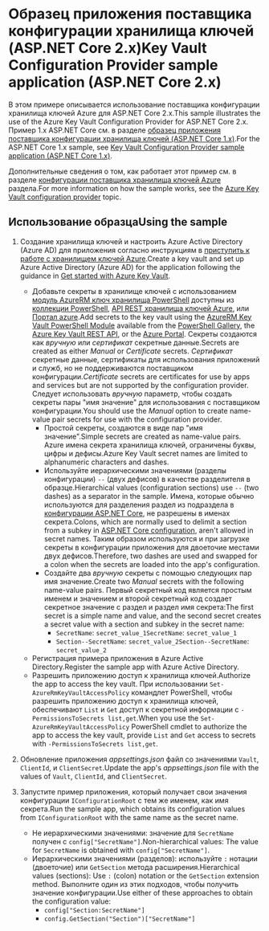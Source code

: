 # <a name="key-vault-configuration-provider-sample-application-aspnet-core-2x"></a><span data-ttu-id="61f78-101">Образец приложения поставщика конфигурации хранилища ключей (ASP.NET Core 2.x)</span><span class="sxs-lookup"><span data-stu-id="61f78-101">Key Vault Configuration Provider sample application (ASP.NET Core 2.x)</span></span>

<span data-ttu-id="61f78-102">В этом примере описывается использование поставщика конфигурации хранилища ключей Azure для ASP.NET Core 2.x.</span><span class="sxs-lookup"><span data-stu-id="61f78-102">This sample illustrates the use of the Azure Key Vault Configuration Provider for ASP.NET Core 2.x.</span></span> <span data-ttu-id="61f78-103">Пример 1.x ASP.NET Core см. в разделе [образец приложения поставщика конфигурации хранилища ключей (ASP.NET Core 1.x)](https://github.com/aspnet/Docs/tree/master/aspnetcore/security/key-vault-configuration/samples/basic-sample/1.x).</span><span class="sxs-lookup"><span data-stu-id="61f78-103">For the ASP.NET Core 1.x sample, see [Key Vault Configuration Provider sample application (ASP.NET Core 1.x)](https://github.com/aspnet/Docs/tree/master/aspnetcore/security/key-vault-configuration/samples/basic-sample/1.x).</span></span>

<span data-ttu-id="61f78-104">Дополнительные сведения о том, как работает этот пример см. в разделе [конфигурации поставщика хранилища ключей Azure](xref:security/key-vault-configuration) раздела.</span><span class="sxs-lookup"><span data-stu-id="61f78-104">For more information on how the sample works, see the [Azure Key Vault configuration provider](xref:security/key-vault-configuration) topic.</span></span>

## <a name="using-the-sample"></a><span data-ttu-id="61f78-105">Использование образца</span><span class="sxs-lookup"><span data-stu-id="61f78-105">Using the sample</span></span>
1. <span data-ttu-id="61f78-106">Создание хранилища ключей и настроить Azure Active Directory (Azure AD) для приложения согласно инструкциям в [приступить к работе с хранилищем ключей Azure](https://azure.microsoft.com/documentation/articles/key-vault-get-started/).</span><span class="sxs-lookup"><span data-stu-id="61f78-106">Create a key vault and set up Azure Active Directory (Azure AD) for the application following the guidance in [Get started with Azure Key Vault](https://azure.microsoft.com/documentation/articles/key-vault-get-started/).</span></span>
   * <span data-ttu-id="61f78-107">Добавьте секреты в хранилище ключей с использованием [модуль AzureRM ключ хранилища PowerShell](/powershell/module/azurerm.keyvault) доступны из [коллекции PowerShell](https://www.powershellgallery.com/packages/AzureRM.KeyVault), [API REST хранилища ключей Azure](/rest/api/keyvault/), или [Портал azure](https://portal.azure.com/).</span><span class="sxs-lookup"><span data-stu-id="61f78-107">Add secrets to the key vault using the [AzureRM Key Vault PowerShell Module](/powershell/module/azurerm.keyvault) available from the [PowerShell Gallery](https://www.powershellgallery.com/packages/AzureRM.KeyVault), the [Azure Key Vault REST API](/rest/api/keyvault/), or the [Azure Portal](https://portal.azure.com/).</span></span> <span data-ttu-id="61f78-108">Секреты создаются как *вручную* или *сертификат* секретные данные.</span><span class="sxs-lookup"><span data-stu-id="61f78-108">Secrets are created as either *Manual* or *Certificate* secrets.</span></span> <span data-ttu-id="61f78-109">*Сертификат* секретные данные, сертификаты для использования приложений и служб, но не поддерживаются поставщиком конфигурации.</span><span class="sxs-lookup"><span data-stu-id="61f78-109">*Certificate* secrets are certificates for use by apps and services but are not supported by the configuration provider.</span></span> <span data-ttu-id="61f78-110">Следует использовать *вручную* параметр, чтобы создать секреты пары "имя значение" для использования с поставщиком конфигурации.</span><span class="sxs-lookup"><span data-stu-id="61f78-110">You should use the *Manual* option to create name-value pair secrets for use with the configuration provider.</span></span>
     * <span data-ttu-id="61f78-111">Простой секреты, создаются в виде пар "имя значение".</span><span class="sxs-lookup"><span data-stu-id="61f78-111">Simple secrets are created as name-value pairs.</span></span> <span data-ttu-id="61f78-112">Azure имена секрета хранилища ключей, ограничены буквы, цифры и дефисы.</span><span class="sxs-lookup"><span data-stu-id="61f78-112">Azure Key Vault secret names are limited to alphanumeric characters and dashes.</span></span>
     * <span data-ttu-id="61f78-113">Используйте иерархическими значениями (разделы конфигурации) `--` (двух дефисов) в качестве разделителя в образце.</span><span class="sxs-lookup"><span data-stu-id="61f78-113">Hierarchical values (configuration sections) use `--` (two dashes) as a separator in the sample.</span></span> <span data-ttu-id="61f78-114">Имена, которые обычно используются для разделения раздел из подраздела в [конфигурации ASP.NET Core](xref:fundamentals/configuration/index), не разрешены в именах секрета.</span><span class="sxs-lookup"><span data-stu-id="61f78-114">Colons, which are normally used to delimit a section from a subkey in [ASP.NET Core configuration](xref:fundamentals/configuration/index), aren't allowed in secret names.</span></span> <span data-ttu-id="61f78-115">Таким образом используются и при загрузке секреты в конфигурации приложения для двоеточие местами двух дефисов.</span><span class="sxs-lookup"><span data-stu-id="61f78-115">Therefore, two dashes are used and swapped for a colon when the secrets are loaded into the app's configuration.</span></span>
     * <span data-ttu-id="61f78-116">Создайте два *вручную* секреты с помощью следующих пар имя значение.</span><span class="sxs-lookup"><span data-stu-id="61f78-116">Create two *Manual* secrets with the following name-value pairs.</span></span> <span data-ttu-id="61f78-117">Первый секретный код является простым именем и значением и второй секретный код создает секретное значение с раздел и раздел имя секрета:</span><span class="sxs-lookup"><span data-stu-id="61f78-117">The first secret is a simple name and value, and the second secret creates a secret value with a section and subkey in the secret name:</span></span>
       * <span data-ttu-id="61f78-118">`SecretName`: `secret_value_1`</span><span class="sxs-lookup"><span data-stu-id="61f78-118">`SecretName`: `secret_value_1`</span></span>
       * <span data-ttu-id="61f78-119">`Section--SecretName`: `secret_value_2`</span><span class="sxs-lookup"><span data-stu-id="61f78-119">`Section--SecretName`: `secret_value_2`</span></span>
   * <span data-ttu-id="61f78-120">Регистрация примера приложения в Azure Active Directory.</span><span class="sxs-lookup"><span data-stu-id="61f78-120">Register the sample app with Azure Active Directory.</span></span>
   * <span data-ttu-id="61f78-121">Разрешить приложению доступ к хранилища ключей.</span><span class="sxs-lookup"><span data-stu-id="61f78-121">Authorize the app to access the key vault.</span></span> <span data-ttu-id="61f78-122">При использовании `Set-AzureRmKeyVaultAccessPolicy` командлет PowerShell, чтобы разрешить приложению доступ к хранилища ключей, обеспечивают `List` и `Get` доступ к секретной информации с `-PermissionsToSecrets list,get`.</span><span class="sxs-lookup"><span data-stu-id="61f78-122">When you use the `Set-AzureRmKeyVaultAccessPolicy` PowerShell cmdlet to authorize the app to access the key vault, provide `List` and `Get` access to secrets with `-PermissionsToSecrets list,get`.</span></span>

2. <span data-ttu-id="61f78-123">Обновление приложения *appsettings.json* файл со значениями `Vault`, `ClientId`, и `ClientSecret`.</span><span class="sxs-lookup"><span data-stu-id="61f78-123">Update the app's *appsettings.json* file with the values of `Vault`, `ClientId`, and `ClientSecret`.</span></span>
3. <span data-ttu-id="61f78-124">Запустите пример приложения, который получает свои значения конфигурации `IConfigurationRoot` с тем же именем, как имя секрета.</span><span class="sxs-lookup"><span data-stu-id="61f78-124">Run the sample app, which obtains its configuration values from `IConfigurationRoot` with the same name as the secret name.</span></span>
   * <span data-ttu-id="61f78-125">Не иерархическими значениями: значение для `SecretName` получен с `config["SecretName"]`.</span><span class="sxs-lookup"><span data-stu-id="61f78-125">Non-hierarchical values: The value for `SecretName` is obtained with `config["SecretName"]`.</span></span>
   * <span data-ttu-id="61f78-126">Иерархическими значениями (разделов): используйте `:` нотации (двоеточие) или `GetSection` метода расширения.</span><span class="sxs-lookup"><span data-stu-id="61f78-126">Hierarchical values (sections): Use `:` (colon) notation or the `GetSection` extension method.</span></span> <span data-ttu-id="61f78-127">Выполните один из этих подходов, чтобы получить значение конфигурации.</span><span class="sxs-lookup"><span data-stu-id="61f78-127">Use either of these approaches to obtain the configuration value:</span></span>
     * `config["Section:SecretName"]`
     * `config.GetSection("Section")["SecretName"]`
